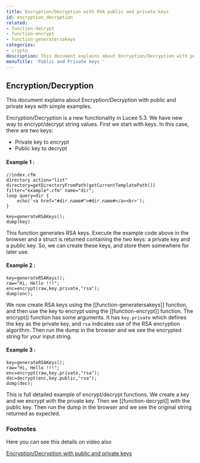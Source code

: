 ```yaml
---
title: Encryption/Decryption with RSA public and private keys
id: encryption_decryption
related:
- function-decrypt
- function-encrypt
- function-generatersakeys
categories:
- crypto
description: This document explains about Encryption/Decryption with public and private keys with simple examples.
menuTitle: 'Public and Private keys '
---
```


## Encryption/Decryption ##

This document explains about Encryption/Decryption with public and private keys with simple examples.

Encryption/Decryption is a new functionality in Lucee 5.3. We have new way to encrypt/decrypt string values. First we start with keys. In this case, there are two keys:

* Private key to encrypt
* Public key to decrypt

#### Example 1 : ####

```luceescript
//index.cfm
directory action="list" directory=getDirectoryFromPath(getCurrentTemplatePath()) filter="example*.cfm" name="dir";
loop query=dir {
	echo('<a href="#dir.name#">#dir.name#</a><br>');
}
```

```luceescript
key=generateRSAKeys();
dump(key)
```

This function generates RSA keys. Execute the example code above in the browser and a struct is returned containing the two keys: a private key and a public key. So, we can create these keys, and store them somewhere for later use.

#### Example 2 : ####

```luceescript
key=generateRSAKeys();
raw="Hi, Hello !!!";
enc=encrypt(raw,key.private,"rsa");
dump(enc);
```

We now create RSA keys using the [[function-generatersakeys]] function, and then use the key to encrypt using the [[function-encrypt]] function. The encrypt() function has some arguments. It has ``key.private`` which defines the key as the private key, and ``rsa`` indicates use of the RSA encryption algorithm. Then run the dump in the browser and we see the encrypted string for your input string.

#### Example 3 : ####

```luceescript
key=generateRSAKeys();
raw="Hi, Hello !!!";
enc=encrypt(raw,key.private,"rsa");
dec=decrypt(enc,key.public,"rsa");
dump(dec);
```

This is full detailed example of encrypt/decrypt functions. We create a key and we encrypt with the private key. Then we [[function-decrypt]] with the public key.  Then run the dump in the browser and we see the original string returned as expected.

### Footnotes ###

Here you can see this details on video also

[Encryption/Decryption with public and private keys](https://www.youtube.com/watch?v=2fgfq-3nWfk)
